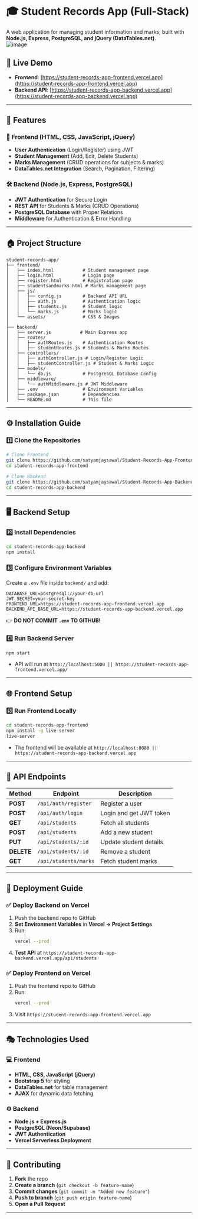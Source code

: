 # 🎓 Student Records App (Full-Stack)

A web application for managing student information and marks, built with **Node.js, Express, PostgreSQL, and jQuery (DataTables.net)**.  
![image](https://github.com/user-attachments/assets/e7637026-fc43-4375-939e-139ac2c1f379)

## 🚀 Live Demo
- **Frontend**: [https://student-records-app-frontend.vercel.app](https://student-records-app-frontend.vercel.app)  
- **Backend API**: [https://student-records-app-backend.vercel.app](https://student-records-app-backend.vercel.app)  

---

## 📌 Features
### 🎯 **Frontend (HTML, CSS, JavaScript, jQuery)**
- **User Authentication** (Login/Register) using JWT  
- **Student Management** (Add, Edit, Delete Students)  
- **Marks Management** (CRUD operations for subjects & marks)  
- **DataTables.net Integration** (Search, Pagination, Filtering)  

### 🛠 **Backend (Node.js, Express, PostgreSQL)**
- **JWT Authentication** for Secure Login  
- **REST API** for Students & Marks (CRUD Operations)  
- **PostgreSQL Database** with Proper Relations  
- **Middleware** for Authentication & Error Handling  

---

## 🏠 **Project Structure**
```
student-records-app/
├── frontend/
│   ├── index.html           # Student management page
│   ├── login.html           # Login page
│   ├── register.html        # Registration page
│   ├── studentsandmarks.html # Marks management page
│   ├── js/
│   │   ├── config.js        # Backend API URL
│   │   ├── auth.js          # Authentication logic
│   │   ├── students.js      # Student logic
│   │   └── marks.js         # Marks logic
│   └── assets/              # CSS & Images
│
├── backend/
│   ├── server.js           # Main Express app
│   ├── routes/
│   │   ├── authRoutes.js    # Authentication Routes
│   │   ├── studentRoutes.js # Students & Marks Routes
│   ├── controllers/
│   │   ├── authController.js # Login/Register Logic
│   │   ├── studentController.js # Student & Marks Logic
│   ├── models/
│   │   └── db.js            # PostgreSQL Database Config
│   ├── middleware/
│   │   └── authMiddleware.js # JWT Middleware
│   ├── .env                 # Environment Variables
│   ├── package.json         # Dependencies
│   └── README.md            # This file
```

---

## ⚙️ **Installation Guide**
### 1️⃣ **Clone the Repositories**
```bash
# Clone Frontend
git clone https://github.com/satyamjaysawal/Student-Records-App-Frontend.git
cd student-records-app-frontend

# Clone Backend
git clone https://github.com/satyamjaysawal/Student-Records-App-Backend.git
cd student-records-app-backend
```

---

## 🖥 **Backend Setup**
### 2️⃣ **Install Dependencies**
```bash
cd student-records-app-backend
npm install
```

### 3️⃣ **Configure Environment Variables**
Create a `.env` file inside `backend/` and add:
```
DATABASE_URL=postgresql://your-db-url
JWT_SECRET=your-secret-key
FRONTEND_URL=https://student-records-app-frontend.vercel.app
BACKEND_API_BASE_URL=https://student-records-app-backend.vercel.app
```
👉 **DO NOT COMMIT `.env` TO GITHUB!**  

### 4️⃣ **Run Backend Server**
```bash
npm start
```
- API will run at `http://localhost:5000 || https://student-records-app-frontend.vercel.app/`  

---

## 🌐 **Frontend Setup**
### 5️⃣ **Run Frontend Locally**
```bash
cd student-records-app-frontend
npm install -g live-server
live-server
```
- The frontend will be available at `http://localhost:8080 || https://student-records-app-backend.vercel.app`

---

## 🔗 **API Endpoints**
| Method | Endpoint | Description |
|--------|---------|-------------|
| **POST** | `/api/auth/register` | Register a user |
| **POST** | `/api/auth/login` | Login and get JWT token |
| **GET** | `/api/students` | Fetch all students |
| **POST** | `/api/students` | Add a new student |
| **PUT** | `/api/students/:id` | Update student details |
| **DELETE** | `/api/students/:id` | Remove a student |
| **GET** | `/api/students/marks` | Fetch student marks |

---

## 🚀 **Deployment Guide**
### ✅ **Deploy Backend on Vercel**
1. Push the backend repo to GitHub
2. **Set Environment Variables** in **Vercel → Project Settings**
3. Run:
   ```bash
   vercel --prod
   ```
4. **Test API** at `https://student-records-app-backend.vercel.app/api/students`

### ✅ **Deploy Frontend on Vercel**
1. Push the frontend repo to GitHub
2. Run:
   ```bash
   vercel --prod
   ```
3. Visit `https://student-records-app-frontend.vercel.app`

---

## 🎭 **Technologies Used**
### 💻 **Frontend**
- **HTML, CSS, JavaScript (jQuery)**
- **Bootstrap 5** for styling
- **DataTables.net** for table management
- **AJAX** for dynamic data fetching

### ⚙️ **Backend**
- **Node.js + Express.js**
- **PostgreSQL (Neon/Supabase)**
- **JWT Authentication**
- **Vercel Serverless Deployment**

---

## 🤝 **Contributing**
1. **Fork** the repo  
2. **Create a branch** (`git checkout -b feature-name`)  
3. **Commit changes** (`git commit -m "Added new feature"`)  
4. **Push to branch** (`git push origin feature-name`)  
5. **Open a Pull Request**  

---

